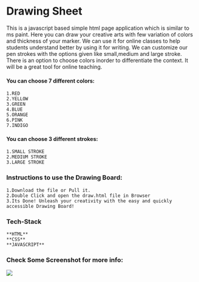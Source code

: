 # Drawing Sheet 

This is a javascript based simple html page application which is similar to ms paint. Here you can draw your creative arts with few variation of colors and thickness of your marker.
We can use it for online classes to help students understand better by using it for writing. We can customize our pen strokes with the options given like small,medium and large stroke.
There is an option to choose colors inorder to differentiate the context. It will be a great tool for online teaching.
<br>

#### You can choose 7 different colors:
    1.RED
    2.YELLOW
    3.GREEN
    4.BLUE
    5.ORANGE
    6.PINK
    7.INDIGO
#### You can choose 3 different strokes:
    1.SMALL STROKE
    2.MEDIUM STROKE
    3.LARGE STROKE
### Instructions to use the Drawing Board:
    1.Download the file or Pull it.
    2.Double Click and open the draw.html file in Browser
    3.Its Done! Unleash your creativity with the easy and quickly accessible Drawing Board!
    
### Tech-Stack
    **HTML**
    **CSS**
    **JAVASCRIPT**
    
### Check Some Screenshot for more info:
<img src="https://github.com/anshumyname/drawing-sheet/blob/master/img.jpg">
